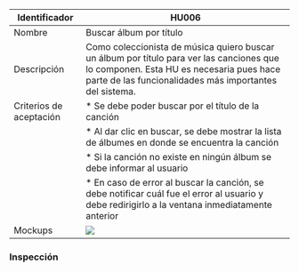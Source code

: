 | Identificador           | HU006                   | 
|-------------------------|------------------------------| 
| Nombre                  | Buscar álbum por título | 
| Descripción             | Como coleccionista de música quiero buscar un álbum por título para ver las canciones que lo componen. Esta HU es necesaria pues hace parte de las funcionalidades más importantes del sistema. | 
| Criterios de aceptación | * Se debe poder buscar por el título de la canción |
| | * Al dar clic en buscar, se debe mostrar la lista de álbumes en donde se encuentra la canción |
| | * Si la canción no existe en ningún álbum se debe informar al usuario |
| | * En caso de error al buscar la canción, se debe notificar cuál fue el error al usuario y debe redirigirlo a la ventana inmediatamente anterior |
| Mockups                 | ![](https://github.com/MISW-4101-Practicas/TutorialCanciones/wiki/mockups/buscar_album_titulo.png)                 | 

### Inspección
